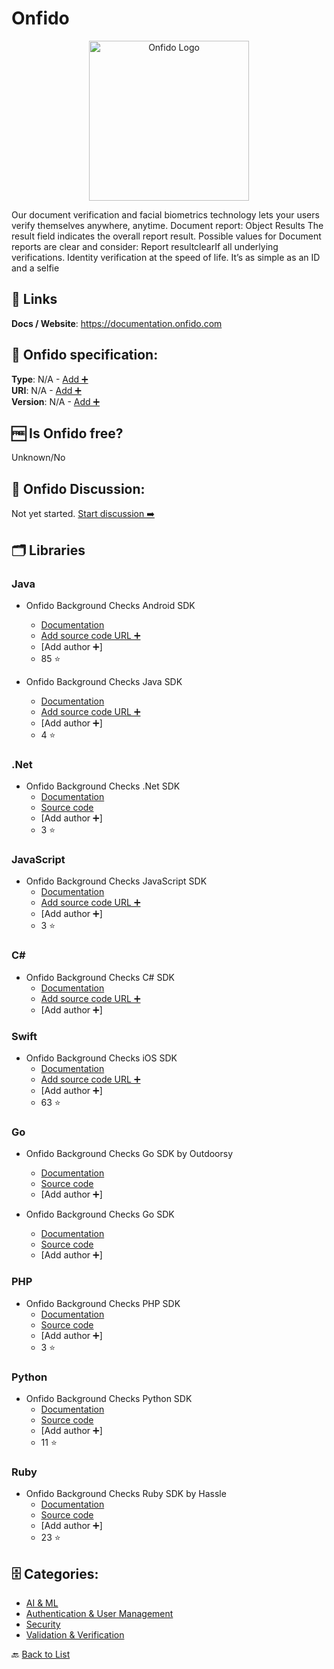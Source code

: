 # Onfido
<p align="center">
    <img width="256" src="https://raw.githubusercontent.com/apis-list/apis-list/main/apis/onfido/logo_256x256.png" alt="Onfido Logo"/>
</p>
Our document verification and facial biometrics technology lets your users verify themselves anywhere, anytime. Document report: Object Results The result field indicates the overall report result. Possible values for Document reports are clear and consider: Report resultclearIf all underlying verifications. Identity verification at the speed of life. It’s as simple as an ID and a selfie

##  🔗 Links
**Docs / Website**: https://documentation.onfido.com

## 🧬 Onfido specification:
**Type**: N/A - [Add ➕](https://github.com/apis-list/apis-list/edit/main/apis-list.yaml)  
**URI**: N/A - [Add ➕](https://github.com/apis-list/apis-list/edit/main/apis-list.yaml)  
**Version**: N/A - [Add ➕](https://github.com/apis-list/apis-list/edit/main/apis-list.yaml)

## 🆓 Is Onfido free?
 Unknown/No 

## 💬 Onfido Discussion:
Not yet started. [Start discussion ➡️](https://github.com/apis-list/apis-list/discussions/new)

## 🗂️ Libraries
### Java
- Onfido Background Checks Android SDK
    - [Documentation](https://github.com/onfido/onfido-android-sdk)
    - [Add source code URL ➕]()
    - [Add author ➕]
    - 85 ⭐

- Onfido Background Checks Java SDK
    - [Documentation](https://github.com/onfido/api-java-client)
    - [Add source code URL ➕]()
    - [Add author ➕]
    - 4 ⭐

### .Net
- Onfido Background Checks .Net SDK
    - [Documentation](https://github.com/onfido/onfido.net)
    - [Source code](https://www.nuget.org/packages/Onfido.NET)
    - [Add author ➕]
    - 3 ⭐

### JavaScript
- Onfido Background Checks JavaScript SDK
    - [Documentation](https://github.com/onfido/api-javascript-client)
    - [Add source code URL ➕]()
    - [Add author ➕]
    - 3 ⭐

### C#
- Onfido Background Checks C# SDK
    - [Documentation](https://github.com/onfido/api-csharp-client)
    - [Add source code URL ➕]()
    - [Add author ➕]

### Swift
- Onfido Background Checks iOS SDK
    - [Documentation](https://github.com/onfido/onfido-ios-sdk)
    - [Add source code URL ➕]()
    - [Add author ➕]
    - 63 ⭐

### Go
-  Onfido Background Checks Go SDK by Outdoorsy
    - [Documentation](https://onfido.com/documentation#client-libraries)
    - [Source code](https://github.com/outdoorsy/onfido)
    - [Add author ➕]

- Onfido Background Checks Go SDK
    - [Documentation](https://onfido.com/documentation#go)
    - [Source code](https://github.com/outdoorsy/onfido)
    - [Add author ➕]

### PHP
- Onfido Background Checks PHP SDK
    - [Documentation](https://onfido.com/documentation#php)
    - [Source code](https://github.com/onfido/php-onfido)
    - [Add author ➕]
    - 3 ⭐

### Python
-  Onfido Background Checks Python SDK
    - [Documentation](https://onfido.com/documentation#python)
    - [Source code](https://github.com/onfido/pyonfido)
    - [Add author ➕]
    - 11 ⭐

### Ruby
- Onfido Background Checks Ruby SDK by Hassle
    - [Documentation](https://onfido.com/documentation#ruby)
    - [Source code](https://github.com/hvssle/onfido)
    - [Add author ➕]
    - 23 ⭐


## 🗄️ Categories:
- [AI & ML](https://github.com/apis-list/apis-list#ai--ml-)
- [Authentication & User Management](https://github.com/apis-list/apis-list#authentication--user-management-)
- [Security](https://github.com/apis-list/apis-list#security-)
- [Validation & Verification](https://github.com/apis-list/apis-list#validation--verification-)

🔙  [Back to List](https://github.com/apis-list/apis-list)
